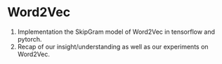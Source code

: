 # Word2Vec
<ol>
  <li>Implementation the SkipGram model of Word2Vec in tensorflow and pytorch.</li>
  <li>Recap of our insight/understanding as well as our experiments on Word2Vec.</li>
</ol>
